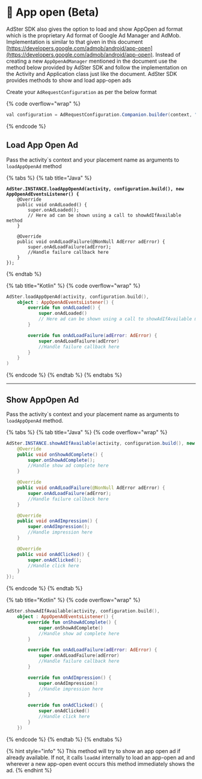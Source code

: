 # 🎨 App open (Beta)

AdSter SDK also gives the option to load and show AppOpen ad format which is the proprietary Ad format of Google Ad Manager and AdMob. Implementation is similar to that given in this document [https://developers.google.com/admob/android/app-open](https://developers.google.com/admob/android/app-open). Instead of creating a new `AppOpenAdManager` mentioned in the document use the method below provided by AdSter SDK and follow the implementation on the Activity and Application class just like the document. AdSter SDK provides methods to show and load app-open ads

Create your `AdRequestConfiguration` as per the below format

{% code overflow="wrap" %}
```java
val configuration = AdRequestConfiguration.Companion.builder(context, "Your_placement_name");
```
{% endcode %}

## Load App Open Ad

Pass the activity\`s context and your placement name as arguments to `loadAppOpenAd` method

{% tabs %}
{% tab title="Java" %}
<pre class="language-java" data-overflow="wrap"><code class="lang-java"><strong>AdSter.INSTANCE.loadAppOpenAd(activity, configuration.build(), new AppOpenAdEventsListener() {
</strong>    @Override
    public void onAdLoaded() {
        super.onAdLoaded();
        // Here ad can be shown using a call to showAdIfAvailable method
    }

    @Override
    public void onAdLoadFailure(@NonNull AdError adError) {
        super.onAdLoadFailure(adError);
        //Handle failure callback here
    }
});
</code></pre>
{% endtab %}

{% tab title="Kotlin" %}
{% code overflow="wrap" %}
```kotlin
AdSter.loadAppOpenAd(activity, configuration.build(),
    object : AppOpenAdEventsListener() {
        override fun onAdLoaded() {
            super.onAdLoaded()
            // Here ad can be shown using a call to showAdIfAvailable method
        }

        override fun onAdLoadFailure(adError: AdError) {
            super.onAdLoadFailure(adError)
            //Handle failure callback here
        } 
    }
)
```
{% endcode %}
{% endtab %}
{% endtabs %}

***

## Show AppOpen Ad

Pass the activity\`s context and your placement name as arguments to `loadAppOpenAd` method.

{% tabs %}
{% tab title="Java" %}
{% code overflow="wrap" %}
```java
AdSter.INSTANCE.showAdIfAvailable(activity, configuration.build(), new AppOpenAdEventsListener() {
    @Override
    public void onShowAdComplete() {
        super.onShowAdComplete();
        //Handle show ad complete here
    }

    @Override
    public void onAdLoadFailure(@NonNull AdError adError) {
        super.onAdLoadFailure(adError);
        //Handle failure callback here
    }

    @Override
    public void onAdImpression() {
        super.onAdImpression();
        //Handle impression here
    }

    @Override
    public void onAdClicked() {
        super.onAdClicked();
        //Handle click here
    }
});
```
{% endcode %}
{% endtab %}

{% tab title="Kotlin" %}
{% code overflow="wrap" %}
```kotlin
AdSter.showAdIfAvailable(activity, configuration.build(),
    object : AppOpenAdEventsListener() {
        override fun onShowAdComplete() {
            super.onShowAdComplete()
            //Handle show ad complete here
        }

        override fun onAdLoadFailure(adError: AdError) {
            super.onAdLoadFailure(adError)
            //Handle failure callback here
        }

        override fun onAdImpression() {
            super.onAdImpression()
            //Handle impression here
        }

        override fun onAdClicked() {
            super.onAdClicked()
            //Handle click here
        }
    })
```
{% endcode %}
{% endtab %}
{% endtabs %}

{% hint style="info" %}
This method will try to show an app open ad if already available. If not, it calls `loadAd` internally to load an app-open ad and wherever a new app-open event occurs this method immediately shows the ad.
{% endhint %}
